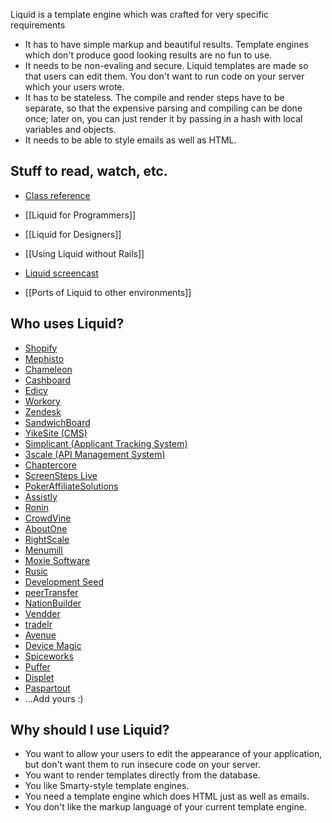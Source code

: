 Liquid is a template engine which was crafted for very specific requirements

* It has to have simple markup and beautiful results. Template engines which
  don't produce good looking results are no fun to use.
* It needs to be non-evaling and secure. Liquid templates are made so that users
  can edit them. You don't want to run code on your server which your users
  wrote.
* It has to be stateless. The compile and render steps have to be separate, so
  that the expensive parsing and compiling can be done once;  later on, you can
  just render it by passing in a hash with local variables and objects.
* It needs to be able to style emails as well as HTML.

## Stuff to read, watch, etc.

* [Class reference](http://rubydoc.info/gems/liquid)
* [[Liquid for Programmers]]
* [[Liquid for Designers]]
* [[Using Liquid without Rails]]

* [Liquid screencast](http://railscasts.com/episodes/118-liquid)

* [[Ports of Liquid to other environments]]

## Who uses Liquid?

* [Shopify](http://www.shopify.com)
* [Mephisto](http://mephistoblog.com/)
* [Chameleon](http://chameleon.wikidot.com/)
* [Cashboard](http://www.getcashboard.com)
* [Edicy](http://www.edicy.com)
* [Workory](http://www.workory.com)
* [Zendesk](http://www.zendesk.com)
* [SandwichBoard](http://www.sandwichboard.com/)
* [YikeSite (CMS)](http://www.yikesite.com/)
* [Simplicant (Applicant Tracking System)](http://www.simplicant.com/)
* [3scale (API Management System)](http://www.3scale.net/)
* [Chaptercore](http://www.chaptercore.com)
* [ScreenSteps Live](http://bluemangolearning.com/screenstepslive)
* [PokerAffiliateSolutions](http://www.pokeraffiliatesolutions.com/)
* [Assistly](http://www.assistly.com)
* [Ronin](http://www.roninapp.com)
* [CrowdVine](http://www.crowdvine.com)
* [AboutOne](http://www.aboutone.com)
* [RightScale](http://support.rightscale.com/15-References/Liquid_Markup_with_RightScale_Widgets)
* [Menumill](http://www.menumill.com)
* [Moxie Software](http://www.moxiesoft.com/)
* [Rusic](http://rusic.com/)
* [Development Seed](http://developmentseed.org/blog/2011/09/09/jekyll-github-pages/)
* [peerTransfer](http://peertransfer.com)
* [NationBuilder](http://nationbuilder.com/)
* [Vendder](http://vendder.com/)
* [tradelr](http://www.tradelr.com)
* [Avenue](http://www.prontoavenue.biz)
* [Device Magic](http://www.devicemagic.com)
* [Spiceworks](http://www.spiceworks.com)
* [Puffer](https://github.com/puffer/puffer/)
* [Displet](http://displet.com)
* [Paspartout](http://paspartout.com)
* ...Add yours :)

## Why should I use Liquid?

* You want to allow your users to edit the appearance of your application, but
  don't want them to run insecure code on your server.
* You want to render templates directly from the database.
* You like Smarty-style template engines.
* You need a template engine which does HTML just as well as emails.
* You don't like the markup language of your current template engine.
